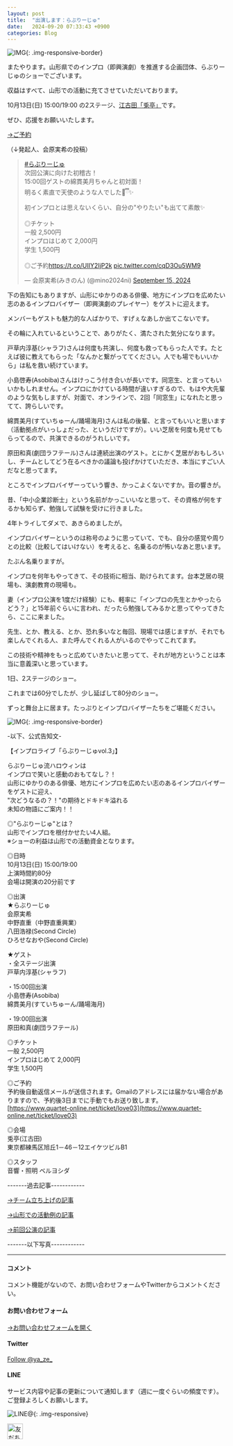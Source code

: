 ```yaml
---
layout: post
title:  "出演します：らぶりーじゅ"
date:   2024-09-20 07:33:43 +0900
categories: Blog
---
```



![IMG]({{site.baseurl}}/img/2024920_01.jpg){: .img-responsive-border}

またやります。山形県でのインプロ（即興演劇）を推進する企画団体、らぶりーじゅのショーでございます。

収益はすべて、山形での活動に充てさせていただいております。

10月13日(日) 15:00/19:00 の2ステージ、[江古田「兎亭」](https://usagitei11.amebaownd.com/pages/514817/page_201606162040)です。

ぜひ、応援をお願いいたします。

[→ご予約](https://www.quartet-online.net/ticket/love03)


（↓発起人、会原実希の投稿）

<blockquote class="twitter-tweet"><p lang="ja" dir="ltr"><a href="https://twitter.com/hashtag/%E3%82%89%E3%81%B6%E3%82%8A%E3%83%BC%E3%81%98%E3%82%85?src=hash&amp;ref_src=twsrc%5Etfw">#らぶりーじゅ</a><br>次回公演に向けた初稽古！<br>15:00回ゲストの綿貫美月ちゃんと初対面！<br>明るく素直で天使のような人でした🪽ྀི✨️<br>初インプロとは思えないくらい、自分の&quot;やりたい&quot;も出てて素敵✨<br><br>◎チケット<br>一般 2,500円<br>インプロはじめて 2,000円<br>学生 1,500円<br><br>◎ご予約<a href="https://t.co/UIIY2IjP2k">https://t.co/UIIY2IjP2k</a> <a href="https://t.co/cqD3Ou5WM9">pic.twitter.com/cqD3Ou5WM9</a></p>&mdash; 会原実希(みきのん) (@mino2024ni) <a href="https://twitter.com/mino2024ni/status/1835300436741341559?ref_src=twsrc%5Etfw">September 15, 2024</a></blockquote> <script async src="https://platform.twitter.com/widgets.js" charset="utf-8"></script>

下の告知にもありますが、山形にゆかりのある俳優、地方にインプロを広めたい志のあるインプロバイザー（即興演劇のプレイヤー）をゲストに迎えます。

メンバーもゲストも魅力的な人ばかりで、すげぇなあしか出てこないです。

その輪に入れているということで、ありがたく、満たされた気分になります。

戸草内淳基(シャラフ)さんは何度も共演し、何度も救ってもらった人です。たとえば彼に教えてもらった「なんかと繋がっててください。人でも場でもいいから」は私を救い続けています。

小島啓寿(Asobiba)さんはけっこう付き合いが長いです。同窓生、と言ってもいいかもしれません。インプロにかけている時間が違いすぎるので、もはや大先輩のような気もしますが、対面で、オンラインで、2回「同窓生」になれたと思ってて、誇らしいです。

綿貫美月(すていちゅーん/踊場海月)さんは私の後輩、と言ってもいいと思います（活動拠点がいっしょだった、というだけですが）。いい芝居を何度も見せてもらってるので、共演できるのがうれしいです。

原田和真(劇団ラフテール)さんは連続出演のゲスト。とにかく芝居がおもしろいし、チームとしてどう在るべきかの議論も投げかけていただき、本当にすごい人だなと思ってます。

ところでインプロバイザーっていう響き、かっこよくないですか。音の響きが。

昔、「中小企業診断士」という名前がかっこいいなと思って、その資格が何をするかも知らず、勉強して試験を受けに行きました。

4年トライしてダメで、あきらめましたが。

インプロバイザーというのは称号のように思っていて、でも、自分の感覚や周りとの比較（比較してはいけない）を考えると、名乗るのが怖いなあと思います。

たぶん名乗りますが。

インプロを何年もやってきて、その技術に相当、助けられてます。台本芝居の現場も、演劇教育の現場も。

妻（インプロ公演を1度だけ経験）にも、軽率に「インプロの先生とかやったらどう？」と15年前ぐらいに言われ、だったら勉強してみるかと思ってやってきたら、ここに来ました。

先生、とか、教える、とか、恐れ多いなと毎回、現場では感じますが、それでも楽しんでくれる人、また呼んでくれる人がいるのでやってこれてます。

この技術や精神をもっと広めていきたいと思ってて、それが地方ということは本当に意義深いと思っています。

1日、2ステージのショー。

これまでは60分でしたが、少し延ばして80分のショー。

ずっと舞台上に居ます。たっぷりとインプロバイザーたちをご堪能ください。



![IMG]({{site.baseurl}}/img/2024920_02.jpg){: .img-responsive-border}

-以下、公式告知文-

【インプロライブ「らぶりーじゅvol.3」】

らぶりーじゅ流ハロウィンは  
インプロで笑いと感動のおもてなし？！  
山形にゆかりのある俳優、地方にインプロを広めたい志のあるインプロバイザーをゲストに迎え、  
"次どうなるの？！"の期待とドキドキ溢れる  
未知の物語にご案内！！  


◎"らぶりーじゅ"とは？  
山形でインプロを根付かせたい4人組。  
※ショーの利益は山形での活動資金となります。  

◎日時  
10月13日(日) 15:00/19:00  
上演時間約80分  
会場は開演の20分前です  

◎出演  
★らぶりーじゅ  
会原実希  
中野直重（中野直重興業）  
八田浩禄(Second Circle)  
ひろせなおや(Second Circle)  

★ゲスト  
・全ステージ出演  
戸草内淳基(シャラフ)  

・15:00回出演  
小島啓寿(Asobiba)  
綿貫美月(すていちゅーん/踊場海月)  

・19:00回出演  
原田和真(劇団ラフテール)

◎チケット  
一般 2,500円  
インプロはじめて 2,000円  
学生 1,500円

◎ご予約  
予約後自動返信メールが送信されます。Gmailのアドレスには届かない場合がありますので、予約後3日までに手動でもお送り致します。  
[https://www.quartet-online.net/ticket/love03](https://www.quartet-online.net/ticket/love03)  


◎会場  
兎亭(江古田)  
東京都練馬区旭丘1－46－12エイケツビルB1  

◎スタッフ  
音響・照明 ベルヨシダ  



-------過去記事------------


[→チーム立ち上げの記事](https://naoshigenakanoyaze.github.io/blog/2024/02/22/Lovelyge/)

[→山形での活動例の記事](https://naoshigenakanoyaze.github.io/blog/2022/11/15/OneCoinShinjo/)

[→前回公演の記事](https://naoshigenakanoyaze.github.io/blog/2024/07/04/Lovelyge/)


-------以下写真------------



---
#### コメント
コメント機能がないので、お問い合わせフォームやTwitterからコメントください。

#### お問い合わせフォーム
[→お問い合わせフォームを開く]({{site.baseurl}}/docs/contact/)

#### Twitter

<a href="https://twitter.com/ya_ze_?ref_src=twsrc%5Etfw" class="twitter-follow-button" data-show-count="false">Follow @ya_ze_</a><script async src="https://platform.twitter.com/widgets.js" charset="utf-8"></script>


#### LINE

サービス内容や記事の更新について通知します（週に一度ぐらいの頻度です）。
ご登録よろしくお願いします。

![LINE@]({{site.baseurl}}/img/lineat.png){: .img-responsive}

<a href="https://line.me/R/ti/p/%40tqt3140x"><img height="36" border="0" alt="友だち追加" src="https://scdn.line-apps.com/n/line_add_friends/btn/ja.png"></a>
